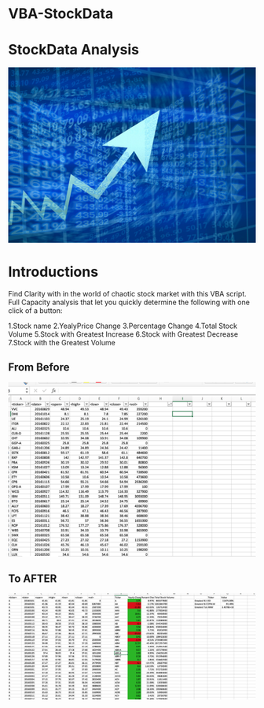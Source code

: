 # VBA-StockData

# StockData Analysis

![jpg](IMG/Stock_Exchange.jpg)

# Introductions

Find Clarity with in the world of chaotic stock market with this VBA script. Full Capacity analysis that let you quickly determine the following with one click of a button:

1.Stock name 
2.YealyPrice Change
3.Percentage Change
4.Total Stock Volume
5.Stock with Greatest Increase
6.Stock with Greatest Decrease
7.Stock with the Greatest Volume


## From Before

![](IMG/Raw%20File.png)

## To AFTER 

![](Analysis%20Output/2016%20Data.png)
